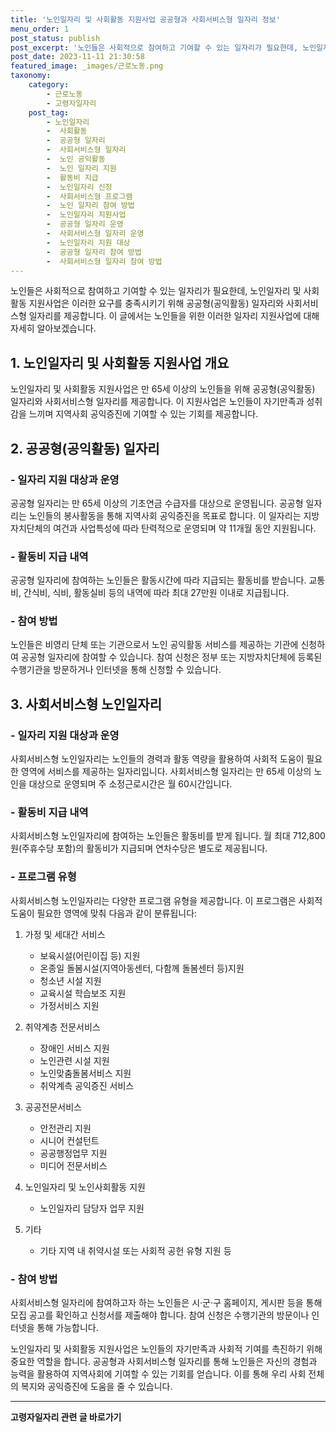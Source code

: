 ```yaml
---
title: '노인일자리 및 사회활동 지원사업 공공형과 사회서비스형 일자리 정보'
menu_order: 1
post_status: publish
post_excerpt: '노인들은 사회적으로 참여하고 기여할 수 있는 일자리가 필요한데, 노인일자리 및 사회활동 지원사업은 이러한 요구를 충족시키기 위해 공공형 공익활동  일자리와 사회서비스형 일자리를 제공합니다. 이 글에서는 노인들을 위한 이러한 일자리 지원사업에 대해 자세히 알아보겠습니다.'
post_date: 2023-11-11 21:30:58
featured_image: _images/근로노동.png
taxonomy:
    category:
        - 근로노동
        - 고령자일자리
    post_tag:
        - 노인일자리
        -  사회활동
        -  공공형 일자리
        -  사회서비스형 일자리
        -  노인 공익활동
        -  노인 일자리 지원
        -  활동비 지급
        -  노인일자리 신청
        -  사회서비스형 프로그램
        -  노인 일자리 참여 방법
        -  노인일자리 지원사업
        -  공공형 일자리 운영
        -  사회서비스형 일자리 운영
        -  노인일자리 지원 대상
        -  공공형 일자리 참여 방법
        -  사회서비스형 일자리 참여 방법
---
```



노인들은 사회적으로 참여하고 기여할 수 있는 일자리가 필요한데, 노인일자리 및 사회활동 지원사업은 이러한 요구를 충족시키기 위해 공공형(공익활동) 일자리와 사회서비스형 일자리를 제공합니다. 이 글에서는 노인들을 위한 이러한 일자리 지원사업에 대해 자세히 알아보겠습니다.

## 1. 노인일자리 및 사회활동 지원사업 개요

노인일자리 및 사회활동 지원사업은 만 65세 이상의 노인들을 위해 공공형(공익활동) 일자리와 사회서비스형 일자리를 제공합니다. 이 지원사업은 노인들이 자기만족과 성취감을 느끼며 지역사회 공익증진에 기여할 수 있는 기회를 제공합니다.

## 2. 공공형(공익활동) 일자리

### - 일자리 지원 대상과 운영

공공형 일자리는 만 65세 이상의 기초연금 수급자를 대상으로 운영됩니다. 공공형 일자리는 노인들의 봉사활동을 통해 지역사회 공익증진을 목표로 합니다. 이 일자리는 지방자치단체의 여건과 사업특성에 따라 탄력적으로 운영되며 약 11개월 동안 지원됩니다.

### - 활동비 지급 내역

공공형 일자리에 참여하는 노인들은 활동시간에 따라 지급되는 활동비를 받습니다. 교통비, 간식비, 식비, 활동실비 등의 내역에 따라 최대 27만원 이내로 지급됩니다.

### - 참여 방법

노인들은 비영리 단체 또는 기관으로서 노인 공익활동 서비스를 제공하는 기관에 신청하여 공공형 일자리에 참여할 수 있습니다. 참여 신청은 정부 또는 지방자치단체에 등록된 수행기관을 방문하거나 인터넷을 통해 신청할 수 있습니다.

## 3. 사회서비스형 노인일자리

### - 일자리 지원 대상과 운영

사회서비스형 노인일자리는 노인들의 경력과 활동 역량을 활용하여 사회적 도움이 필요한 영역에 서비스를 제공하는 일자리입니다. 사회서비스형 일자리는 만 65세 이상의 노인을 대상으로 운영되며 주 소정근로시간은 월 60시간입니다.

### - 활동비 지급 내역

사회서비스형 노인일자리에 참여하는 노인들은 활동비를 받게 됩니다. 월 최대 712,800원(주휴수당 포함)의 활동비가 지급되며 연차수당은 별도로 제공됩니다.

### - 프로그램 유형

사회서비스형 노인일자리는 다양한 프로그램 유형을 제공합니다. 이 프로그램은 사회적 도움이 필요한 영역에 맞춰 다음과 같이 분류됩니다:

1. 가정 및 세대간 서비스
   - 보육시설(어린이집 등) 지원
   - 온종일 돌봄시설(지역아동센터, 다함께 돌봄센터 등)지원
   - 청소년 시설 지원
   - 교육시설 학습보조 지원
   - 가정서비스 지원

2. 취약계층 전문서비스
   - 장애인 서비스 지원
   - 노인관련 시설 지원
   - 노인맞춤돌봄서비스 지원
   - 취악계측 공익증진 서비스

3. 공공전문서비스
   - 안전관리 지원
   - 시니어 컨설턴트
   - 공공행정업무 지원
   - 미디어 전문서비스

4. 노인일자리 및 노인사회활동 지원
   - 노인일자리 담당자 업무 지원

5. 기타
   - 기타 지역 내 취약시설 또는 사회적 공헌 유형 지원 등

### - 참여 방법

사회서비스형 일자리에 참여하고자 하는 노인들은 시·군·구 홈페이지, 게시판 등을 통해 모집 공고를 확인하고 신청서를 제출해야 합니다. 참여 신청은 수행기관의 방문이나 인터넷을 통해 가능합니다.

노인일자리 및 사회활동 지원사업은 노인들의 자기만족과 사회적 기여를 촉진하기 위해 중요한 역할을 합니다. 공공형과 사회서비스형 일자리를 통해 노인들은 자신의 경험과 능력을 활용하여 지역사회에 기여할 수 있는 기회를 얻습니다. 이를 통해 우리 사회 전체의 복지와 공익증진에 도움을 줄 수 있습니다.
<!-- wp:separator -->
<hr class="wp-block-separator has-alpha-channel-opacity"/>
<!-- /wp:separator -->

<!-- wp:group {"backgroundColor":"base","layout":{"type":"constrained"}} -->
<div class="wp-block-group has-base-background-color has-background"><!-- wp:paragraph {"align":"center","fontSize":"medium"} -->
<p class="has-text-align-center has-large-font-size"><strong>고령자일자리 관련 글 바로가기</strong></p>
<!-- /wp:paragraph -->


<!-- wp:latest-posts
{"categories":[{"id":10558,"count":19,"description":"","link":"https://uknowlaw.com/category/%ea%b3%a0%eb%a0%b9%ec%9e%90%ec%9d%bc%ec%9e%90%eb%a6%ac/","name":"고령자일자리","slug":"고령자일자리","taxonomy":"category","parent":0,"meta":[],"_links":{"self":[{"href":"https://uknowlaw.com/wp-json/wp/v2/categories/10558"}],"collection":[{"href":"https://uknowlaw.com/wp-json/wp/v2/categories"}],"about":[{"href":"https://uknowlaw.com/wp-json/wp/v2/taxonomies/category"}],"wp:post_type":[{"href":"https://uknowlaw.com/wp-json/wp/v2/posts?categories=10558"}],"curies":[{"name":"wp","href":"https://api.w.org/{rel}","templated":true}]}}],"postsToShow":100,"excerptLength":28,"postLayout":"grid","columns":2,"featuredImageAlign":"left","featuredImageSizeSlug":"large","fontSize":"medium"} /--></div>
<!-- /wp:group -->